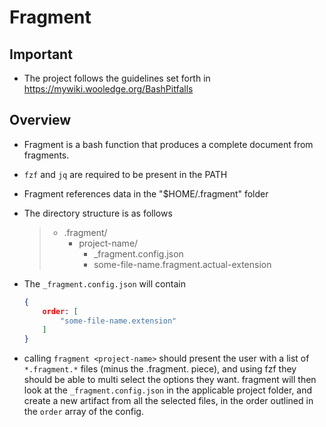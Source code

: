 # Fragment

## Important

- The project follows the guidelines set forth in https://mywiki.wooledge.org/BashPitfalls

## Overview

- Fragment is a bash function that produces a complete document from fragments.  

- `fzf` and `jq` are required to be present in the PATH

- Fragment references data in the "$HOME/.fragment" folder

- The directory structure is as follows

  > - .fragment/
  >   - project-name/
  >     - _fragment.config.json
  >     - some-file-name.fragment.actual-extension

- The `_fragment.config.json` will contain

  ```json
  {
      order: [
          "some-file-name.extension"
      ]
  }
  ```

- calling `fragment <project-name>` should present the user with a list of `*.fragment.*` files (minus the .fragment. piece), and using fzf they should be able to multi select the options they want.  fragment will then look at the `_fragment.config.json` in the applicable project folder, and create a new artifact from all the selected files, in the order outlined in the `order` array of the config. 